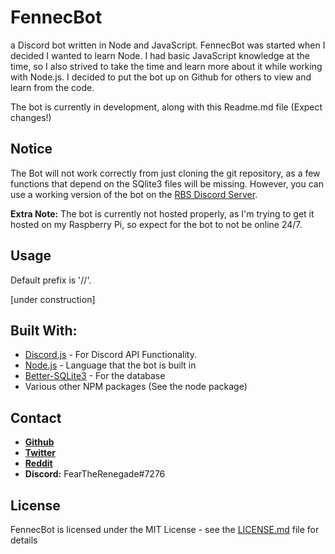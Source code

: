 # FennecBot
a Discord bot written in Node and JavaScript.
FennecBot was started when I decided I wanted to learn Node.
I had basic JavaScript knowledge at the time, so I also strived to take the time and learn more about it while working with Node.js.
I decided to put the bot up on Github for others to view and learn from the code.

The bot is currently in development, along with this Readme.md file (Expect changes!)

## Notice
The Bot will not work correctly from just cloning the git repository, as a few functions that depend on the SQlite3 files will be missing.
However, you can use a working version of the bot on the [RBS Discord Server](https://discord.gg/MRWmhmX).

**Extra Note:** The bot is currently not hosted properly, as I'm trying to get it hosted on my Raspberry Pi, so expect for the bot to not be online 24/7.	

## Usage
Default prefix is '//'.

[under construction]

## Built With:
* [Discord.js](https://discord.js.org) - For Discord API Functionality.
* [Node.js](https://nodejs.org) - Language that the bot is built in
* [Better-SQLite3](https://github.com/JoshuaWise/better-sqlite3) - For the database
* Various other NPM packages (See the node package)

## Contact
* **[Github](https://github.com/FearTheRenegade)**
* **[Twitter](https://twitter.com/FearTheRenegade)**
* **[Reddit](https://www.reddit.com/user/Draconic_Renegade)**
* **Discord:** FearTheRenegade#7276

## License

FennecBot is licensed under the MIT License - see the [LICENSE.md](https://github.com/FearTheRenegade/FennecBot/blob/master/LICENSE) file for details
